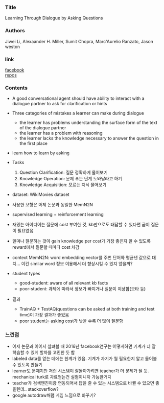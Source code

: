 ### Title
Learning Through Dialogue by Asking Questions

### Authors
Jiwei Li, Alexaander H. Miller, Sumit Chopra, Marc'Aurelio Ranzato, Jason weston

### link
[facebook](https://research.fb.com/wp-content/uploads/2017/04/learning-through-dialogue-interactions.pdf)<br>
[repos](https://github.com/facebook/MemNN/tree/master/AskingQuestions)

### Contents
- A good conversational agent should have ability to interact with a dialogue partner to ask for clarification or hints
- Three categories of mistakes a learner can make during dialogue
  - the learner has problems understanding the surface form of the text of the dialogue partner
  - the learner has a problem with reasoning
  - the learner lacks the knowledge necessary to answer the question in the first place
- learn how to learn by asking
- Tasks
  1. Question Clarification: 질문 정확하게 물어보기
  1. Knowledge Operation: 문제 푸는 단계 도와달라고 하기
  1. Knowledge Acquisition: 모르는 지식 물어보기

- dataset: WikiMovies dataset
- 사용한 모형은 어제 논문과 동일한 MemN2N

- supervised learning + reinforcement learning
- 재밌는 아이디어는 질문에 cost 부여한 것, kb만으로도 대답할 수 있다면 굳이 질문이 필요없음
- 얼마나 질문하는 것이 gain knowledge per cost가 가장 좋은지 알 수 있도록 reward에서 질문할 때마다 cost 차감
- context MemN2N: word embedding vector를 주변 단어와 평균낸 값으로 대치... 이건 similar word 정보 이용해서 더 향상시킬 수 있지 않을까?
- student types
  - good-student: aware of all relevant kb facts
  - poor-student: 과제에 따라서 정보가 빠지거나 질문이 이상함(오타 등)

- 결과 
  - TrainAQ + TestAQ(questions can be asked at both training and test time)이 가장 결과가 좋았음
  - poor student는 asking cost가 낮을 수록 더 많이 질문함

### 느낀점
- 어제 논문과 이어서 살펴볼 때 2016년 facebook연구는 어떻게하면 기계가 더 잘 학습할 수 있게 할까를 고민한 듯 함
- labeled data를 얻는 데에는 한계가 있음. 기계가 자기가 뭘 필요한지 알고 물어볼 수 있도록 만들기
- learner도 문제지만 저런 시스템이 잘돌아가려면 teacher가 더 문제가 될 듯. mechanical turk로 자료얻는건 실험이니까 가능한거지
- teacher가 검색엔진이랑 연동되어서 답을 줄 수 있는 시스템으로 바뀔 수 있으면 좋을텐데.. stackoverflow?
- google autodraw처럼 게임 느낌으로 바꾸기?